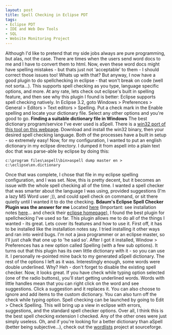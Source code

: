 ```yaml
---
layout: post
title: Spell Checking in Eclipse PDT
tags:
- Eclipse PDT
- IDE and Web Dev Tools
- SQL
- Website Monitoring Project
---
```


Although I'd like to pretend that my side jobs always are pure programming, but alas, not the case.  There are times when the users send word docs to me and I have to convert them to html.  Now, even these word docs might have spelling mistakes - but thats just not 'acceptable' to them - I should correct those issues too!  Whats up with that?  But anyway, I now have a good plugin to do spellchecking in eclipse - that won't break on code (well not sorta...).  This supports spell checking as you type, language specific options, and more.  At any rate, lets check out eclipse's built in spelling feature, and then see why this plugin I found is better:  <!-- more --> Eclipse supports spell checking natively.  In Eclipse 3.2, goto Windows > Preferences > General > Editors > Text editors > Spelling.  Put a check mark in the Enable spelling and locate your dictionary file.  Select any other options and you're good to go.  **Finding a suitable dictionary file in Windows** The best dictionary program/service I've ever used is aSpell.  There is a [win32 port of this tool on this webpage](http://aspell.net/win32/).   Download and install the win32 binary, then your desired spell checking language.  Both of the processes have a built in setup - so extremely easy!  Now, for my configuration, I wanted to put an english dictionary in my eclipse directory.  I dumped it from aspell into a plain text doc that was parse-able by eclipse by doing this:

    c:\program files\aspell\bin>aspell dump master en > c:\eclipse\en.dictionary

Once that was complete, I chose that file in my eclipse spelling configuration, and I was set.  Now, this is pretty decent, but it becomes an issue with the whole spell checking all of the time.  I wanted a spell checker that was smarter about the language I was using, provided suggestions (I'm a lazy MS Word user ;)), and could spell check on command, or sit there quietly until I wanted it to do the checking.  **Bdaum's Eclipse Spell Checker Plugin was the answer for me** Located [here](http://www.bdaum.de/eclipse/eSpell3/eSpell_3.2.4_site.zip) (Important: see installation notes [here](http://www.bdaum.de/eclipse/eSpell3/INSTALL.TXT)... and check their [eclipse homepage](http://www.bdaum.de/eclipse/)), I found the best plugin for spellchecking I've used so far.   This plugin allows me to do all of the things I wanted - its great.  Lets cover its features and how to use it.  First off, it has to be installed like the installation notes say.  I tried installing it other ways and ran into weird bugs.  I'm not a java programmer or an eclipse master, so I'll just chalk that one up to 'he said so'.  After I got it installed, Window > Preferences has a new option called Spelling (with a few sub options).  It turns out that this plugin has its own little dictionary with it - so you can use it.  I personally re-pointed mine back to my generated aSpell dictionary.  The rest of the options I left as it was.  Interestingly enough, some words were double underlined.  Why? Heh - don't forget to disable the existing spell checker.  Now, it looks great.  If you have check while typing option selected (one of the radio buttons), you'll start getting underlined words.  Words with little handles mean that you can right click on the word and see suggestions.  Click a suggestion and it replaces it.  You can also choose to ignore and add items to the custom dictionary.  You can also turn off the check while typing option.  Spell checking can be launched by going to Edit > Check Spelling.  This will bring up a view in eclipse with errors, suggestions, and the standard spell checker options.  Over all, I think this is the best spell checking extension I checked.  Any of the other ones were just simply useless.  Oh, and if you're looking for a better dictionary than aSpell (better being subjective...), check out the [wordlists](http://wordlist.sourceforge.net/) project at sourceforge.
